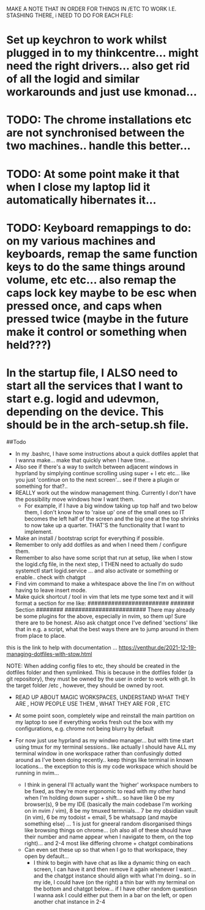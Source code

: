 MAKE A NOTE THAT IN ORDER FOR THINGS IN /ETC TO WORK I.E. STASHING THERE, i NEED TO DO FOR EACH FILE:
# Set up keychron to work whilst plugged in to my thinkcentre... might need the right drivers... also get rid of all the logid and similar workarounds and just use kmonad...
# TODO: The chrome installations etc are not synchronised between the two machines.. handle this better...
# TODO: At some point make it that when I close my laptop lid it automatically hibernates it...
# TODO: Keyboard remappings to do: on my various machines and keyboards, remap the same function keys to do the same things around volume, etc etc... also remap the caps lock key maybe to be esc when pressed once, and caps when pressed twice (maybe in the future make it control or something when held???)
# In the startup file, I ALSO need to start all the services that I want to start e.g. logid and udevmon, depending on the device. This should be in the arch-setup.sh file.
##Todo
- In my .bashrc, I have some instructions about a quick dotfiles applet that I wanna make... make that quickly when I have time...
- Also see if there's a way to switch between adjacent windows in hyprland by simplying continue scrolling using super + l etc etc... like you just 'continue on to the next screen'... see if there a plugin or something for that?..
- REALLY work out the window management thing. Currently I don't have the possibility move windows how I want them.
	- For example, if I have a big window taking up top half and two below them, I don't know how to 'raise up' one of the small ones so IT becomes the left half of the screen and the big one at the top shrinks to now take up a quarter. THAT'S the functionality that I want to implement.
- Make an install / bootstrap script for everything if possible.
- Remember to only add dotfiles as and when I need them / configure them.
- Remember to also have some script that run at setup, like when I stow the logid.cfg file, in the next step, I THEN need to actually do sudo systemctl start logid.service ... and also activate or something or enable.. check with chatgpt
- Find vim command to make a whitespace above the line I'm on without having to leave insert mode.
- Make quick shortcut / tool in vim that lets me type some text and it will format a section for me like:
########################
####### Section ########
########################
	There may already be some plugins for the above, especially in nvim, so them up! Sure there are to be honest. Also ask chatgpt once I've defined 'sections' like that in e.g. a script, what the best ways there are to jump around in them from place to place.

this is the link to help with documentation ... https://venthur.de/2021-12-19-managing-dotfiles-with-stow.html




NOTE: When adding config files to etc, they should be created in the dotfiles folder and then symlinked. This is because in the dotfiles folder (a git repository), they must be owned by the user in order to work with git. In the target folder /etc , however, they should be owned by root.
 

- READ UP ABOUT MAGIC WORKSPACES, UNDERSTAND WHAT THEY ARE , HOW PEOPLE USE THEM , WHAT THEY ARE FOR , ETC


- At some point soon, completely wipe and reinstall the main partition on my laptop to see if everything works fresh out the box with my configurations, e.g. chrome not being blurry by default

- For now just use hyprland as my windwo manager... but with time start using tmux for my terminal sessions.. like actually I should have ALL my terminal window in one workspace rather than confusingly dotted around as I've been doing recently.. keep things like terminal in known locations... the exception to this is my code workspace which should be running in nvim...
	- I think in general I'll actually want the 'higher' workspace numbers to be fixed, as they're more ergonomic to read with my other hand when I'm holding down super + shift... so have like 0 be my browser(s), 9 be my IDE (basically the main codebase I'm working on in nvim / vim), 8 be my tmuxed termnials... 7 be my obsidian vault (in vim), 6 be my todoist + email, 5 be whatsapp (and maybe something else) ... 1 is just for gneeral random disorganised things like browsing things on chrome...  (oh also all of these should have their number and name appear when I navigate to them, on the top right)... and 2-4 most like differing chrome + chatgpt combinations
	- Can even set these up so that when I go to that workspace, they open by default...
		- I think to begin with have chat as like a dynamic thing on each screen, I can have it and then remove it again whenever I want... and the chatgpt instance should align with what I'm doing.. so in my ide, I could have (on the right) a thin bar with my terminal on the bottom and chatgpt below... if I have other random questiosn I wanna ask I could either put them in a bar on the left, or open another chat instance in 2-4

